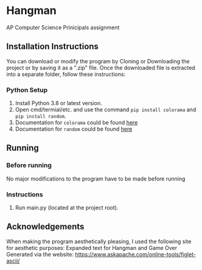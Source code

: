 # Hangman
AP Computer Science Prinicipals assignment

## Installation Instructions
You can download or modify the program by Cloning or Downloading the project or by saving it as a ".zip" file.
Once the downloaded file is extracted into a separate folder, follow these instructions:

### Python Setup
1. Install Python 3.8 or latest version.
2. Open cmd/termial/etc. and use the command `pip install colorama` and `pip install random`.
3. Documentation for `colorama` could be found [here](https://pypi.org/project/colorama/)
4. Documentation for `random` could be found [here](https://docs.python.org/3/library/random.html)

## Running
### Before running
No major modifications to the program have to be made before running

### Instructions
1. Run main.py (located at the project root).

## Acknowledgements
When making the program aesthetically pleasing, I used the following site for aesthetic purposes:
Expanded text for Hangman and Game Over Generated via the website: https://www.askapache.com/online-tools/figlet-ascii/
